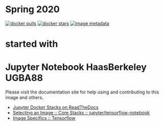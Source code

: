 # Spring 2020  

[![docker pulls](https://img.shields.io/docker/pulls/jupyter/tensorflow-notebook.svg)](https://hub.docker.com/r/jupyter/tensorflow-notebook/) [![docker stars](https://img.shields.io/docker/stars/jupyter/tensorflow-notebook.svg)](https://hub.docker.com/r/jupyter/tensorflow-notebook/) [![image metadata](https://images.microbadger.com/badges/image/jupyter/tensorflow-notebook.svg)](https://microbadger.com/images/jupyter/tensorflow-notebook "jupyter/tensorflow-notebook image metadata")

# started with 
# Jupyter Notebook HaasBerkeley UGBA88

Please visit the documentation site for help using and contributing to this image and others.

* [Jupyter Docker Stacks on ReadTheDocs](http://jupyter-docker-stacks.readthedocs.io/en/latest/index.html)
* [Selecting an Image :: Core Stacks :: jupyter/tensorflow-notebook](http://jupyter-docker-stacks.readthedocs.io/en/latest/using/selecting.html#jupyter-tensorflow-notebook)
* [Image Specifics :: Tensorflow](http://jupyter-docker-stacks.readthedocs.io/en/latest/using/specifics.html#tensorflow)
